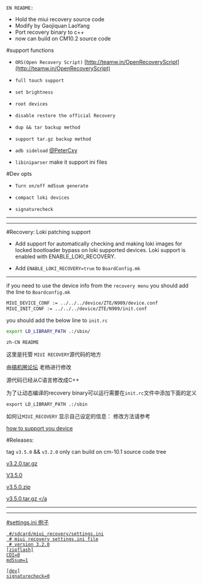 `EN README:`

- Hold the miui recovery source code
- Modify by Gaojiquan LaoYang
- Port recovery binary to c++
- now can build on CM10.2 source code

#support functions
- `ORS(Open Recovery Script)` [http://teamw.in/OpenRecoveryScript](http://teamw.in/OpenRecoveryScript)

- `full touch support `

- `set brightness`

- `root devices`

- `disable restore the official Recovery`

- `dup && tar backup method `

- `support tar.gz backup method`


- `adb sideload` [@PeterCxy](https://github.com/PeterCxy)

- `libiniparser` make it support ini files

#Dev opts 

- `Turn on/off md5sum generate`

- `compact loki devices` 

- `signaturecheck` 


------------------------------------------------------------


---------------------------------------------------------
#Recovery: Loki patching support 
- Add support for automatically checking and making loki images
for locked bootloader bypass on loki supported devices. Loki
support is enabled with ENABLE_LOKI_RECOVERY.

- Add `ENABLE_LOKI_RECOVERY=true` to `BoardConfig.mk` 

-------------------------------------------------------


if you need to use the device info from the `recovery menu`
you should add the line to `Boardconfig.mk`

```bash
MIUI_DEVICE_CONF := ../../../device/ZTE/N909/device.conf
MIUI_INIT_CONF := ../../../device/ZTE/N909/init.conf
```

you should add the below line to `init.rc`

```bash
export LD_LIBRARY_PATH .:/sbin/
```

`zh-CN README`

这里是托管 `MIUI RECOVERY`源代码的地方

由[搞机圈论坛](http://www.gaojiquan.com) 老杨进行修改

源代码已经从C语言修改成C++

为了让动态编译的recovery binary可以运行需要在`init.rc`文件中添加下面的定义

`export LD_LIBRARY_PATH .:/sbin`

如何让`MIUI_RECOVERY` 显示自己设定的信息：
修改方法请参考

[how to support you device](/devices/README.md)

#Releases:

tag `v3.5.0` && `v3.2.0` only can build on cm-10.1 source code tree 


<a href="https://github.com/sndnvaps/miui_recovery/archive/v3.2.0.tar.gz"> v3.2.0.tar.gz </a>

[V3.5.0](https://github.com/sndnvaps/miui_recovery/releases/tag/v3.5.0)


<a href="https://codeload.github.com/sndnvaps/miui_recovery/zip/v3.5.0"> v3.5.0.zip </a>

<a href="https://codeload.github.com/sndnvaps/miui_recovery/tar.gz/v3.5.0"> v3.5.0.tar.gz </a

----------------------------------------------------------------------


----------------------------------------------------------
#settings.ini 例子
```
 #/sdcard/miui_recovery/settings.ini
 # miui recovery settings.ini file
 # version 3.2.0
[zipflash]
CDI=0
md5sum=1

[dev]
signaturecheck=0

```


